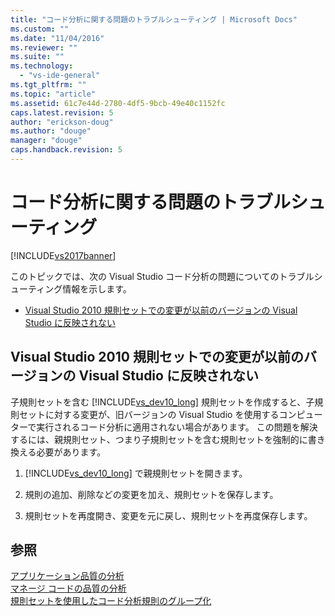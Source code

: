 ```yaml
---
title: "コード分析に関する問題のトラブルシューティング | Microsoft Docs"
ms.custom: ""
ms.date: "11/04/2016"
ms.reviewer: ""
ms.suite: ""
ms.technology: 
  - "vs-ide-general"
ms.tgt_pltfrm: ""
ms.topic: "article"
ms.assetid: 61c7e44d-2780-4df5-9bcb-49e40c1152fc
caps.latest.revision: 5
author: "erickson-doug"
ms.author: "douge"
manager: "douge"
caps.handback.revision: 5
---
```

# コード分析に関する問題のトラブルシューティング
[!INCLUDE[vs2017banner](../code-quality/includes/vs2017banner.md)]

このトピックでは、次の Visual Studio コード分析の問題についてのトラブルシューティング情報を示します。  
  
-   [Visual Studio 2010 規則セットでの変更が以前のバージョンの Visual Studio に反映されない](#ChildRuleSetChangesInPreviousVersions)  
  
##  <a name="ChildRuleSetChangesInPreviousVersions"></a> Visual Studio 2010 規則セットでの変更が以前のバージョンの Visual Studio に反映されない  
 子規則セットを含む [!INCLUDE[vs_dev10_long](../code-quality/includes/vs_dev10_long_md.md)] 規則セットを作成すると、子規則セットに対する変更が、旧バージョンの Visual Studio を使用するコンピューターで実行されるコード分析に適用されない場合があります。  この問題を解決するには、親規則セット、つまり子規則セットを含む規則セットを強制的に書き換える必要があります。  
  
1.  [!INCLUDE[vs_dev10_long](../code-quality/includes/vs_dev10_long_md.md)] で親規則セットを開きます。  
  
2.  規則の追加、削除などの変更を加え、規則セットを保存します。  
  
3.  規則セットを再度開き、変更を元に戻し、規則セットを再度保存します。  
  
## 参照  
 [アプリケーション品質の分析](../code-quality/analyzing-application-quality-by-using-code-analysis-tools.md)   
 [マネージ コードの品質の分析](../code-quality/analyzing-managed-code-quality-by-using-code-analysis.md)   
 [規則セットを使用したコード分析規則のグループ化](../code-quality/using-rule-sets-to-group-code-analysis-rules.md)